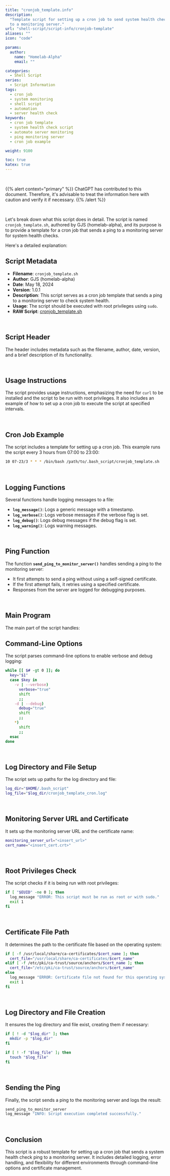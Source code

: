 ```yaml
---
title: "cronjob_template.info"
description:
  "Template script for setting up a cron job to send system health check pings
  to a monitoring server."
url: "shell-script/script-info/cronjob-template"
aliases: ""
icon: "code"

params:
  author:
    name: "Homelab-Alpha"
    email: ""

categories:
  - Shell Script
series:
  - Script Information
tags:
  - cron job
  - system monitoring
  - shell script
  - automation
  - server health check
keywords:
  - cron job template
  - system health check script
  - automate server monitoring
  - ping monitoring server
  - cron job example

weight: 9100

toc: true
katex: true
---
```


<br />

{{% alert context="primary" %}}
ChatGPT has contributed to this document. Therefore, it's advisable to treat the
information here with caution and verify it if necessary. {{% /alert %}}

<br />

Let's break down what this script does in detail. The script is named
`cronjob_template.sh`, authored by GJS (homelab-alpha), and its purpose is to
provide a template for a cron job that sends a ping to a monitoring server for
system health checks.

Here's a detailed explanation:

## Script Metadata

- **Filename**: `cronjob_template.sh`
- **Author**: GJS (homelab-alpha)
- **Date**: May 18, 2024
- **Version**: 1.0.1
- **Description**: This script serves as a cron job template that sends a ping
  to a monitoring server to check system health.
- **Usage**: The script should be executed with root privileges using `sudo`.
- **RAW Script**: [cronjob_template.sh]

<br />

## Script Header

The header includes metadata such as the filename, author, date, version, and
a brief description of its functionality.

<br />

## Usage Instructions

The script provides usage instructions, emphasizing the need for `curl` to be
installed and the script to be run with root privileges. It also includes an
example of how to set up a cron job to execute the script at specified
intervals.

<br />

## Cron Job Example

The script includes a template for setting up a cron job. This example runs the
script every 3 hours from 07:00 to 23:00:

```sh
10 07-23/3 * * * /bin/bash /path/to/.bash_script/cronjob_template.sh
```

<br />

## Logging Functions

Several functions handle logging messages to a file:

- **`log_message()`**: Logs a generic message with a timestamp.
- **`log_verbose()`**: Logs verbose messages if the verbose flag is set.
- **`log_debug()`**: Logs debug messages if the debug flag is set.
- **`log_warning()`**: Logs warning messages.

<br />

## Ping Function

The function **`send_ping_to_monitor_server()`** handles sending a ping to the
monitoring server:

- It first attempts to send a ping without using a self-signed certificate.
- If the first attempt fails, it retries using a specified certificate.
- Responses from the server are logged for debugging purposes.

<br />

## Main Program

The main part of the script handles:

## Command-Line Options

The script parses command-line options to enable verbose and debug logging:

```sh
while [[ $# -gt 0 ]]; do
  key="$1"
  case $key in
    -v | --verbose)
      verbose="true"
      shift
      ;;
    -d | --debug)
      debug="true"
      shift
      ;;
    *)
      shift
      ;;
  esac
done
```

<br />

## Log Directory and File Setup

The script sets up paths for the log directory and file:

```sh
log_dir="$HOME/.bash_script"
log_file="$log_dir/cronjob_template_cron.log"
```

<br />

## Monitoring Server URL and Certificate

It sets up the monitoring server URL and the certificate name:

```sh
monitoring_server_url="<insert_url>"
cert_name="<insert_cert.crt>"
```

<br />

## Root Privileges Check

The script checks if it is being run with root privileges:

```sh
if [ "$EUID" -ne 0 ]; then
  log_message "ERROR: This script must be run as root or with sudo."
  exit 1
fi
```

<br />

## Certificate File Path

It determines the path to the certificate file based on the operating system:

```sh
if [ -f /usr/local/share/ca-certificates/$cert_name ]; then
  cert_file="/usr/local/share/ca-certificates/$cert_name"
elif [ -f /etc/pki/ca-trust/source/anchors/$cert_name ]; then
  cert_file="/etc/pki/ca-trust/source/anchors/$cert_name"
else
  log_message "ERROR: Certificate file not found for this operating system."
  exit 1
fi
```

<br />

## Log Directory and File Creation

It ensures the log directory and file exist, creating them if necessary:

```sh
if [ ! -d "$log_dir" ]; then
  mkdir -p "$log_dir"
fi

if [ ! -f "$log_file" ]; then
  touch "$log_file"
fi
```

<br />

## Sending the Ping

Finally, the script sends a ping to the monitoring server and logs the result:

```sh
send_ping_to_monitor_server
log_message "INFO: Script execution completed successfully."
```

<br />

## Conclusion

This script is a robust template for setting up a cron job that sends a system
health check ping to a monitoring server. It includes detailed logging, error
handling, and flexibility for different environments through command-line
options and certificate management.

[cronjob_template.sh]:
  https://raw.githubusercontent.com/homelab-alpha/shell-script/main/scripts/cronjob_template.sh
